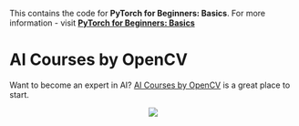 This contains the code for **PyTorch for Beginners: Basics**. For more information - visit [**PyTorch for Beginners: Basics**](https://www.learnopencv.com/pytorch-for-beginners-basics/)



# AI Courses by OpenCV

Want to become an expert in AI? [AI Courses by OpenCV](https://opencv.org/courses/) is a great place to start. 

<a href="https://opencv.org/courses/">
<p align="center"> 
<img src="https://www.learnopencv.com/wp-content/uploads/2020/04/AI-Courses-By-OpenCV-Github.png">
</p>
</a>
